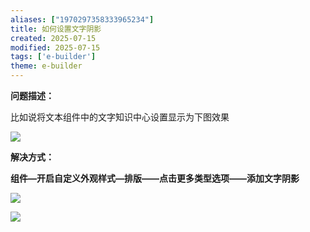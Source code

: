 ```yaml
---
aliases: ["1970297358333965234"]
title: 如何设置文字阴影
created: 2025-07-15
modified: 2025-07-15
tags: ['e-builder']
theme: e-builder
---
```


**问题描述：**

比如说将文本组件中的文字知识中心设置显示为下图效果

**![](74c7102e80c6128c4fe2c40cad037225.jpg)**

**解决方式：**

**组件—开启自定义外观样式—排版——点击更多类型选项——添加文字阴影**

![](5bd20b28a2dadaaa9cb8d4987b6e5c4c.jpg)

![](c504202e9968790720130d8e86364ae9.jpg)